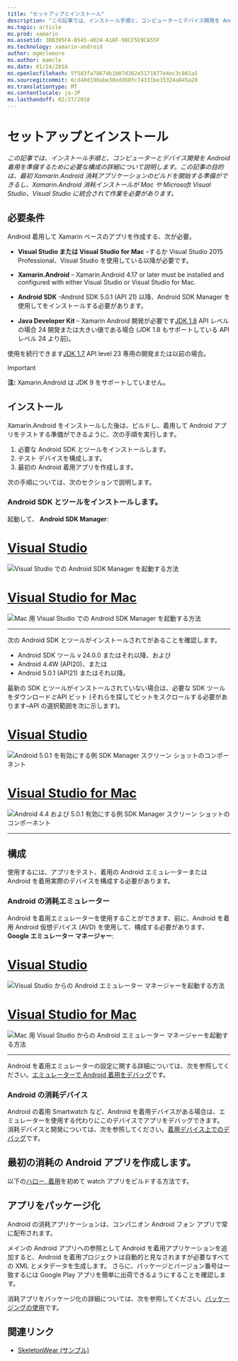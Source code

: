 ```yaml
---
title: "セットアップとインストール"
description: "この記事では、インストール手順と、コンピューターとデバイス開発を Android 着用を準備するために必要な構成の詳細について説明します。 この記事の目的は、最初 Xamarin.Android 消耗アプリケーションのビルドを開始する準備ができるし、Xamarin.Android 消耗インストールが Mac や Microsoft Visual Studio、Visual Studio に統合されて作業を必要があります。"
ms.topic: article
ms.prod: xamarin
ms.assetid: 3BB395FA-0545-4024-A18F-98CF5E9CA55F
ms.technology: xamarin-android
author: mgmclemore
ms.author: mamcle
ms.date: 01/24/2018
ms.openlocfilehash: 5f583fa78674b1b07d362e5171877e4ec3c861a5
ms.sourcegitcommit: 6cd40d190abe38edd50fc74331be15324a845a28
ms.translationtype: MT
ms.contentlocale: ja-JP
ms.lasthandoff: 02/27/2018
---
```

# <a name="setup-and-installation"></a>セットアップとインストール

_この記事では、インストール手順と、コンピューターとデバイス開発を Android 着用を準備するために必要な構成の詳細について説明します。この記事の目的は、最初 Xamarin.Android 消耗アプリケーションのビルドを開始する準備ができるし、Xamarin.Android 消耗インストールが Mac や Microsoft Visual Studio、Visual Studio に統合されて作業を必要があります。_

<a name="requirements" />

## <a name="requirements"></a>必要条件

Android 着用して Xamarin ベースのアプリを作成する、次が必要。

-   **Visual Studio または Visual Studio for Mac** &ndash;するか Visual Studio 2015 Professional、Visual Studio を使用している以降が必要です。

-   **Xamarin.Android** &ndash; Xamarin.Android 4.17 or later must be installed and configured with either Visual Studio or Visual Studio for Mac.

-   **Android SDK** -Android SDK 5.0.1 (API 21) 以降、Android SDK Manager を使用してをインストールする必要があります。

-   **Java Developer Kit** &ndash; Xamarin Android 開発が必要です[JDK 1.8](http://www.oracle.com/technetwork/java/javase/downloads/jdk8-downloads-2133151.html) API レベルの場合 24 開発または大きい値である場合 (JDK 1.8 もサポートしている API レベル 24 より前)。

使用を続行できます[JDK 1.7](http://www.oracle.com/technetwork/java/javase/downloads/jdk7-downloads-1880260.html) API level 23 専用の開発または以前の場合。

> [!IMPORTANT]
> **注:** Xamarin.Android は JDK 9 をサポートしていません。

<a name="installation" />

## <a name="installation"></a>インストール

Xamarin.Android をインストールした後は、ビルドし、着用して Android アプリをテストする準備ができるように、次の手順を実行します。 

1.  必要な Android SDK とツールをインストールします。
2.  テスト デバイスを構成します。
3.  最初の Android 着用アプリを作成します。

次の手順については、次のセクションで説明します。

<a name="sdktools" />

### <a name="install-android-sdk-and-tools"></a>Android SDK とツールをインストールします。 

起動して、 **Android SDK Manager**: 

# <a name="visual-studiotabvswin"></a>[Visual Studio](#tab/vswin)

![Visual Studio での Android SDK Manager を起動する方法](installation-images/vs/sdk-menu.png)

# <a name="visual-studio-for-mactabvsmac"></a>[Visual Studio for Mac](#tab/vsmac)

![Mac 用 Visual Studio での Android SDK Manager を起動する方法](installation-images/xs/sdk-menu.png)

-----


次の Android SDK とツールがインストールされてがあることを確認します。

* Android SDK ツール v 24.0.0 またはそれ以降、および
* Android 4.4W (API20)、または
* Android 5.0.1 (API21) またはそれ以降。

最新の SDK とツールがインストールされていない場合は、必要な SDK ツールをダウンロード*と*API ビット (それらを探してビットをスクロールする必要があります&ndash;API の選択範囲を次に示します)。 

# <a name="visual-studiotabvswin"></a>[Visual Studio](#tab/vswin)

![Android 5.0.1 を有効にする例 SDK Manager スクリーン ショットのコンポーネント](installation-images/vs/sdk-select.png)

# <a name="visual-studio-for-mactabvsmac"></a>[Visual Studio for Mac](#tab/vsmac)

![Android 4.4 および 5.0.1 有効にする例 SDK Manager スクリーン ショットのコンポーネント](installation-images/xs/sdk-select.png)

-----


## <a name="configuration"></a>構成

使用するには、アプリをテスト、着用の Android エミュレーターまたは Android を着用実際のデバイスを構成する必要があります。 


### <a name="android-wear-emulator"></a>Android の消耗エミュレーター

Android を着用エミュレーターを使用することができます、前に、Android を着用 Android 仮想デバイス (AVD) を使用して、構成する必要があります、 **Google エミュレーター マネージャー**:

# <a name="visual-studiotabvswin"></a>[Visual Studio](#tab/vswin)

![Visual Studio からの Android エミュレーター マネージャーを起動する方法](installation-images/vs/emulator-menu.png)

# <a name="visual-studio-for-mactabvsmac"></a>[Visual Studio for Mac](#tab/vsmac)

![Mac 用 Visual Studio からの Android エミュレーター マネージャーを起動する方法](installation-images/xs/emulator-menu.png)

-----

Android を着用エミュレーターの設定に関する詳細については、次を参照してください。[エミュレーターで Android 着用をデバッグ](~/android/wear/deploy-test/debug-on-emulator.md)です。


### <a name="android-wear-device"></a>Android の消耗デバイス

Android の着用 Smartwatch など、Android を着用デバイスがある場合は、エミュレーターを使用する代わりにこのデバイスでアプリをデバッグできます。 消耗デバイスと開発については、次を参照してください。[着用デバイス上でのデバッグ](~/android/wear/deploy-test/debug-on-device.md)です。


## <a name="create-your-first-android-wear-app"></a>最初の消耗の Android アプリを作成します。

以下の[ハロー, 着用](~/android/wear/get-started/hello-wear.md)を初めて watch アプリをビルドする方法です。


## <a name="packaging-your-app"></a>アプリをパッケージ化

Android の消耗アプリケーションは、コンパニオン Android フォン アプリで常に配布されます。 

メインの Android アプリへの参照として Android を着用アプリケーションを追加すると、Android を着用プロジェクトは自動的と見なされますが必要なすべての XML とメタデータを生成します。 さらに、パッケージとバージョン番号は一致するには Google Play アプリを簡単に出荷できるようにすることを確認します。 

消耗アプリをパッケージ化の詳細については、次を参照してください。[パッケージングの使用](~/android/wear/deploy-test/packaging.md)です。


## <a name="related-links"></a>関連リンク

- [SkeletonWear (サンプル)](https://developer.xamarin.com/samples/SkeletonWear/)
